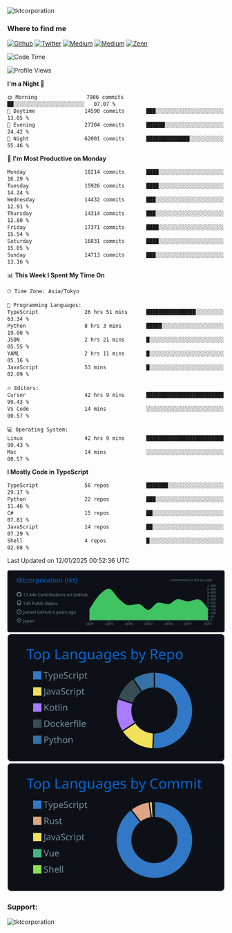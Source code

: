 <p align="left"> <img src="https://komarev.com/ghpvc/?username=tktcorporation&label=Profile%20views&color=0e75b6&style=flat" alt="tktcorporation" /> </p>

<h3>Where to find me</h3>
<p>
<a href="https://github.com/tktcorporation" target="_blank"><img alt="Github" src="https://img.shields.io/badge/GitHub-%2312100E.svg?&style=for-the-badge&logo=Github&logoColor=white" /></a>
<a href="https://twitter.com/tktcorporation" target="_blank"><img alt="Twitter" src="https://img.shields.io/badge/twitter-%231DA1F2.svg?&style=for-the-badge&logo=twitter&logoColor=white" /></a>
<a href="https://www.linkedin.com/in/tktcorporation" target="_blank"><img alt="Medium" src="https://img.shields.io/badge/linkdin-0a66c2.svg?&style=for-the-badge&logo=linkedin&logoColor=white" /></a>
<a href="https://qiita.com/tktcorporation" target="_blank"><img alt="Medium" src="https://img.shields.io/badge/qiita-55C500.svg?&style=for-the-badge&logo=qiita&logoColor=white" /></a>
<a href="https://zenn.dev/tktcorporation" target="_blank"><img alt="Zenn" src="https://img.shields.io/badge/Zenn-3EA8FF.svg?&style=for-the-badge&logo=Zenn&logoColor=white" /></a>
</p>
  
<!--START_SECTION:waka-->
![Code Time](http://img.shields.io/badge/Code%20Time-2%2C035%20hrs%2018%20mins-blue)

![Profile Views](http://img.shields.io/badge/Profile%20Views-0-blue)

**I'm a Night 🦉** 

```text
🌞 Morning                7906 commits        ██░░░░░░░░░░░░░░░░░░░░░░░   07.07 % 
🌆 Daytime                14590 commits       ███░░░░░░░░░░░░░░░░░░░░░░   13.05 % 
🌃 Evening                27304 commits       ██████░░░░░░░░░░░░░░░░░░░   24.42 % 
🌙 Night                  62001 commits       ██████████████░░░░░░░░░░░   55.46 % 
```
📅 **I'm Most Productive on Monday** 

```text
Monday                   18214 commits       ████░░░░░░░░░░░░░░░░░░░░░   16.29 % 
Tuesday                  15926 commits       ████░░░░░░░░░░░░░░░░░░░░░   14.24 % 
Wednesday                14432 commits       ███░░░░░░░░░░░░░░░░░░░░░░   12.91 % 
Thursday                 14314 commits       ███░░░░░░░░░░░░░░░░░░░░░░   12.80 % 
Friday                   17371 commits       ████░░░░░░░░░░░░░░░░░░░░░   15.54 % 
Saturday                 16831 commits       ████░░░░░░░░░░░░░░░░░░░░░   15.05 % 
Sunday                   14713 commits       ███░░░░░░░░░░░░░░░░░░░░░░   13.16 % 
```


📊 **This Week I Spent My Time On** 

```text
🕑︎ Time Zone: Asia/Tokyo

💬 Programming Languages: 
TypeScript               26 hrs 51 mins      ████████████████░░░░░░░░░   63.34 % 
Python                   8 hrs 3 mins        █████░░░░░░░░░░░░░░░░░░░░   19.00 % 
JSON                     2 hrs 21 mins       █░░░░░░░░░░░░░░░░░░░░░░░░   05.55 % 
YAML                     2 hrs 11 mins       █░░░░░░░░░░░░░░░░░░░░░░░░   05.16 % 
JavaScript               53 mins             █░░░░░░░░░░░░░░░░░░░░░░░░   02.09 % 

🔥 Editors: 
Cursor                   42 hrs 9 mins       █████████████████████████   99.43 % 
VS Code                  14 mins             ░░░░░░░░░░░░░░░░░░░░░░░░░   00.57 % 

💻 Operating System: 
Linux                    42 hrs 9 mins       █████████████████████████   99.43 % 
Mac                      14 mins             ░░░░░░░░░░░░░░░░░░░░░░░░░   00.57 % 
```

**I Mostly Code in TypeScript** 

```text
TypeScript               56 repos            ███████░░░░░░░░░░░░░░░░░░   29.17 % 
Python                   22 repos            ███░░░░░░░░░░░░░░░░░░░░░░   11.46 % 
C#                       15 repos            ██░░░░░░░░░░░░░░░░░░░░░░░   07.81 % 
JavaScript               14 repos            ██░░░░░░░░░░░░░░░░░░░░░░░   07.29 % 
Shell                    4 repos             █░░░░░░░░░░░░░░░░░░░░░░░░   02.08 % 
```




 Last Updated on 12/01/2025 00:52:36 UTC
<!--END_SECTION:waka-->

[![](https://raw.githubusercontent.com/tktcorporation/tktcorporation/master/profile-summary-card-output/github_dark/0-profile-details.svg)](https://github.com/vn7n24fzkq/github-profile-summary-cards)
[![](https://raw.githubusercontent.com/tktcorporation/tktcorporation/master/profile-summary-card-output/github_dark/1-repos-per-language.svg)](https://github.com/vn7n24fzkq/github-profile-summary-cards) [![](https://raw.githubusercontent.com/tktcorporation/tktcorporation/master/profile-summary-card-output/github_dark/2-most-commit-language.svg)](https://github.com/vn7n24fzkq/github-profile-summary-cards)

<h3 align="left">Support:</h3>
<p><a href="https://www.buymeacoffee.com/tktcorporation"> <img align="left" src="https://cdn.buymeacoffee.com/buttons/v2/default-yellow.png" height="50" width="210" alt="tktcorporation" /></a></p><br><br>
